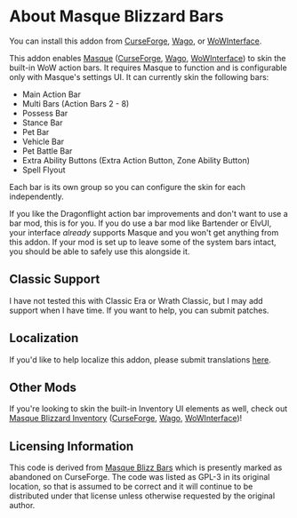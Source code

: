 # About Masque Blizzard Bars

You can install this addon from [CurseForge](https://www.curseforge.com/wow/addons/masque-blizz-bars-revived "CurseForge"), [Wago](https://addons.wago.io/addons/masqueblizzbars), or [WoWInterface](https://www.wowinterface.com/downloads/info26502-MasqueBlizzardBars.html).

This addon enables [Masque](https://github.com/SFX-WoW/Masque) ([CurseForge](https://www.curseforge.com/wow/addons/masque), [Wago](https://addons.wago.io/addons/masque), [WoWInterface](https://www.wowinterface.com/downloads/info12097-Masque.html)) to skin the built-in WoW action bars.  It requires Masque to function and is configurable only with Masque's settings UI.  It can currently skin the following bars:

* Main Action Bar
* Multi Bars (Action Bars 2 - 8)
* Possess Bar
* Stance Bar
* Pet Bar
* Vehicle Bar
* Pet Battle Bar
* Extra Ability Buttons (Extra Action Button, Zone Ability Button)
* Spell Flyout

Each bar is its own group so you can configure the skin for each independently.

If you like the Dragonflight action bar improvements and don't want to use a bar mod, this is for you.  If you do use a bar mod like Bartender or ElvUI, your interface _already_ supports Masque and you won't get anything from this addon.  If your mod is set up to leave some of the system bars intact, you should be able to safely use this alongside it.

## Classic Support

I have not tested this with Classic Era or Wrath Classic, but I may add support when I have time.  If you want to help, you can submit patches.

## Localization

If you'd like to help localize this addon, please submit translations [here](https://www.curseforge.com/wow/addons/masque-blizz-bars-revived/localization).

## Other Mods

If you're looking to skin the built-in Inventory UI elements as well, check out [Masque Blizzard Inventory](/kstange/MasqueBlizzInv) ([CurseForge](https://www.curseforge.com/wow/addons/masque-blizz-inventory "CurseForge"), [Wago](https://addons.wago.io/addons/masqueblizzinv), [WoWInterface](https://www.wowinterface.com/downloads/info26503-MasqueBlizzardInventory.html))!

## Licensing Information

This code is derived from [Masque Blizz Bars](https://www.curseforge.com/wow/addons/masque-blizz-bars) which is presently marked as abandoned on CurseForge.  The code was listed as GPL-3 in its original location, so that is assumed to be correct and it will continue to be distributed under that license unless otherwise requested by the original author.
